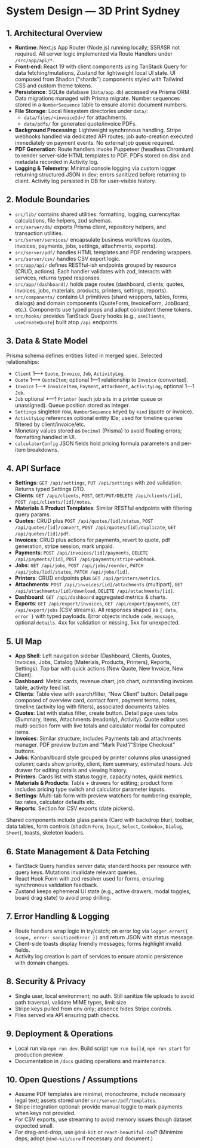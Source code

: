 # System Design — 3D Print Sydney

## 1. Architectural Overview

- **Runtime**: Next.js App Router (Node.js) running locally; SSR/ISR not required. All server logic implemented via Route Handlers under `/src/app/api/*`.
- **Front-end**: React 19 with client components using TanStack Query for data fetching/mutations, Zustand for lightweight local UI state. UI composed from Shadcn ("shards") components styled with Tailwind CSS and custom theme tokens.
- **Persistence**: SQLite database (`data/app.db`) accessed via Prisma ORM. Data migrations managed with Prisma migrate. Number sequences stored in a `NumberSequence` table to ensure atomic document numbers.
- **File Storage**: Local filesystem directories under `data/`:
  - `data/files/<invoiceId>/` for attachments.
  - `data/pdfs/` for generated quote/invoice PDFs.
- **Background Processing**: Lightweight synchronous handling. Stripe webhooks handled via dedicated API routes; job auto-creation executed immediately on payment events. No external job queue required.
- **PDF Generation**: Route handlers invoke Puppeteer (headless Chromium) to render server-side HTML templates to PDF. PDFs stored on disk and metadata recorded in Activity log.
- **Logging & Telemetry**: Minimal console logging via custom logger returning structured JSON in dev; errors sanitized before returning to client. Activity log persisted in DB for user-visible history.

## 2. Module Boundaries

- `src/lib/` contains shared utilities: formatting, logging, currency/tax calculations, file helpers, zod schemas.
- `src/server/db/` exports Prisma client, repository helpers, and transaction utilities.
- `src/server/services/` encapsulate business workflows (quotes, invoices, payments, jobs, settings, attachments, exports).
- `src/server/pdf/` handles HTML templates and PDF rendering wrappers.
- `src/server/csv/` handles CSV export logic.
- `src/app/api/` defines RESTful-ish endpoints grouped by resource (CRUD, actions). Each handler validates with zod, interacts with services, returns typed responses.
- `src/app/(dashboard)/` holds page routes (dashboard, clients, quotes, invoices, jobs, materials, products, printers, settings, reports).
- `src/components/` contains UI primitives (shard wrappers, tables, forms, dialogs) and domain components (QuoteForm, InvoiceForm, JobBoard, etc.). Components use typed props and adopt consistent theme tokens.
- `src/hooks/` provides TanStack Query hooks (e.g., `useClients`, `useCreateQuote`) built atop `/api` endpoints.

## 3. Data & State Model

Prisma schema defines entities listed in merged spec. Selected relationships:

- `Client` 1—\* `Quote`, `Invoice`, `Job`, `ActivityLog`.
- `Quote` 1—\* `QuoteItem`; optional 1—1 relationship to `Invoice` (converted).
- `Invoice` 1—\* `InvoiceItem`, `Payment`, `Attachment`, `ActivityLog`, optional 1—1 `Job`.
- `Job` optional \*—1 `Printer` (each job sits in a printer queue or unassigned). Queue position stored as integer.
- `Settings` singleton row, `NumberSequence` keyed by `kind` (quote or invoice).
- `ActivityLog` references optional entity IDs; used for timeline queries filtered by client/invoice/etc.
- Monetary values stored as `Decimal` (Prisma) to avoid floating errors; formatting handled in UI.
- `calculatorConfig` JSON fields hold pricing formula parameters and per-item breakdowns.

## 4. API Surface

- **Settings**: `GET /api/settings`, `PUT /api/settings` with zod validation. Returns typed Settings DTO.
- **Clients**: `GET /api/clients`, `POST`, `GET/PUT/DELETE /api/clients/[id]`, `POST /api/clients/[id]/notes`.
- **Materials** & **Product Templates**: Similar RESTful endpoints with filtering query params.
- **Quotes**: CRUD plus `POST /api/quotes/[id]/status`, `POST /api/quotes/[id]/convert`, `POST /api/quotes/[id]/duplicate`, `GET /api/quotes/[id]/pdf`.
- **Invoices**: CRUD plus actions for payments, revert to quote, pdf generation, stripe session, mark unpaid.
- **Payments**: `POST /api/invoices/[id]/payments`, `DELETE /api/payments/[id]`, `POST /api/payments/stripe-webhook`.
- **Jobs**: `GET /api/jobs`, `POST /api/jobs/reorder`, `PATCH /api/jobs/[id]/status`, `PATCH /api/jobs/[id]`.
- **Printers**: CRUD endpoints plus `GET /api/printers/metrics`.
- **Attachments**: `POST /api/invoices/[id]/attachments` (multipart), `GET /api/attachments/[id]/download`, `DELETE /api/attachments/[id]`.
- **Dashboard**: `GET /api/dashboard` aggregated metrics & charts.
- **Exports**: `GET /api/export/invoices`, `GET /api/export/payments`, `GET /api/export/jobs` (CSV streams).
All responses shaped as `{ data, error }` with typed payloads. Error objects include `code`, `message`, optional `details`. 4xx for validation or missing, 5xx for unexpected.

## 5. UI Map

- **App Shell**: Left navigation sidebar (Dashboard, Clients, Quotes, Invoices, Jobs, Catalog (Materials, Products, Printers), Reports, Settings). Top bar with quick actions (New Quote, New Invoice, New Client).
- **Dashboard**: Metric cards, revenue chart, job chart, outstanding invoices table, activity feed list.
- **Clients**: Table view with search/filter, “New Client” button. Detail page composed of overview card, contact form, payment terms, notes, timeline (activity log with filters), associated documents tables.
- **Quotes**: List with status filter, create button. Detail page uses tabs (Summary, Items, Attachments (readonly), Activity). Quote editor uses multi-section form with live totals and calculator modal for computed items.
- **Invoices**: Similar structure; includes Payments tab and attachments manager. PDF preview button and “Mark Paid”/“Stripe Checkout” buttons.
- **Jobs**: Kanban/board style grouped by printer columns plus unassigned column; cards show priority, client, item summary, estimated hours. Job drawer for editing details and viewing history.
- **Printers**: Cards list with status toggle, capacity notes, quick metrics.
- **Materials & Products**: Table + drawers for editing; product form includes pricing type switch and calculator parameter inputs.
- **Settings**: Multi-tab form with preview watchers for numbering example, tax rates, calculator defaults etc.
- **Reports**: Section for CSV exports (date pickers).

Shared components include glass panels (Card with backdrop blur), toolbar, data tables, form controls (shadcn `Form`, `Input`, `Select`, `Combobox`, `Dialog`, `Sheet`), toasts, skeleton loaders.

## 6. State Management & Data Fetching

- TanStack Query handles server data; standard hooks per resource with query keys. Mutations invalidate relevant queries.
- React Hook Form with zod resolver used for forms, ensuring synchronous validation feedback.
- Zustand keeps ephemeral UI state (e.g., active drawers, modal toggles, board drag state) to avoid prop drilling.

## 7. Error Handling & Logging

- Route handlers wrap logic in try/catch; on error log via `logger.error({ scope, error: sanitizedError })` and return JSON with status message.
- Client-side toasts display friendly messages; forms highlight invalid fields.
- Activity log creation is part of services to ensure atomic persistence with domain changes.

## 8. Security & Privacy

- Single user, local environment; no auth. Still sanitize file uploads to avoid path traversal, validate MIME types, limit size.
- Stripe keys pulled from env only; absence hides Stripe controls.
- Files served via API ensuring path checks.

## 9. Deployment & Operations

- Local run via `npm run dev`. Build script `npm run build`, `npm run start` for production preview.
- Documentation in `/docs` guiding operations and maintenance.

## 10. Open Questions / Assumptions

- Assume PDF templates are minimal, monochrome, include necessary legal text; assets stored under `src/server/pdf/templates`.
- Stripe integration optional: provide manual toggle to mark payments when keys not provided.
- For CSV exports, use streaming to avoid memory issues though dataset expected small.
- For drag-and-drop, use `@dnd-kit` or `react-beautiful-dnd`? (Minimize deps; adopt `@dnd-kit/core` if necessary and document.)
